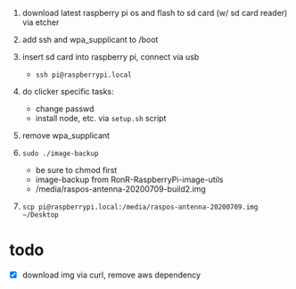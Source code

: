 1. download latest raspberry pi os and flash to sd card (w/ sd card reader) via etcher
2. add ssh and wpa_supplicant to /boot
3. insert sd card into raspberry pi, connect via usb
   - `ssh pi@raspberrypi.local`
4. do clicker specific tasks:
   - change passwd
   - install node, etc. via `setup.sh` script
5. remove wpa_supplicant
6. `sudo ./image-backup`

   - be sure to chmod first
   - image-backup from RonR-RaspberryPi-image-utils
   - /media/raspos-antenna-20200709-build2.img

7. `scp pi@raspberrypi.local:/media/raspos-antenna-20200709.img ~/Desktop`

# todo

- [x] download img via curl, remove aws dependency
